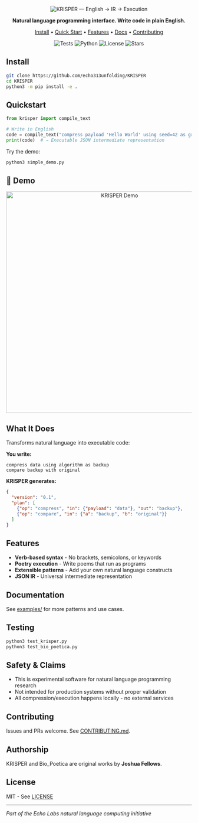 <p align="center">
  <img src="krisper_readme_intro.svg" alt="KRISPER — English → IR → Execution" />
</p>

<p align="center">
  <strong>Natural language programming interface. Write code in plain English.</strong>
</p>

<p align="center">
  <a href="#install">Install</a> •
  <a href="#quickstart">Quick Start</a> •
  <a href="#features">Features</a> •
  <a href="#documentation">Docs</a> •
  <a href="#contributing">Contributing</a>
</p>

<p align="center">
  <img src="https://img.shields.io/github/actions/workflow/status/echo313unfolding/KRISPER/tests.yml?style=for-the-badge&logo=github&label=Tests&color=00F723" alt="Tests">
  <img src="https://img.shields.io/badge/Python-3.8+-00F723?style=for-the-badge&logo=python&logoColor=white" alt="Python">
  <img src="https://img.shields.io/github/license/echo313unfolding/KRISPER?style=for-the-badge&color=00F723" alt="License">
  <img src="https://img.shields.io/github/stars/echo313unfolding/KRISPER?style=for-the-badge&color=00F723" alt="Stars">
</p>

## Install

```bash
git clone https://github.com/echo313unfolding/KRISPER
cd KRISPER
python3 -m pip install -e .
```

## Quickstart

```python
from krisper import compile_text

# Write in English
code = compile_text("compress payload 'Hello World' using seed=42 as greeting")
print(code)  # → Executable JSON intermediate representation
```

Try the demo:
```bash
python3 simple_demo.py
```

## 🚀 Demo

<p align="center">
  <img src="https://via.placeholder.com/600x400/0D1117/00F723?text=Demo+GIF+Coming+Soon" alt="KRISPER Demo" width="600">
</p>

## What It Does

Transforms natural language into executable code:

**You write:**
```
compress data using algorithm as backup
compare backup with original
```

**KRISPER generates:**
```json
{
  "version": "0.1",
  "plan": [
    {"op": "compress", "in": {"payload": "data"}, "out": "backup"},
    {"op": "compare", "in": {"a": "backup", "b": "original"}}
  ]
}
```

## Features

- **Verb-based syntax** - No brackets, semicolons, or keywords
- **Poetry execution** - Write poems that run as programs
- **Extensible patterns** - Add your own natural language constructs
- **JSON IR** - Universal intermediate representation

## Documentation

See [examples/](examples/) for more patterns and use cases.

## Testing

```bash
python3 test_krisper.py
python3 test_bio_poetica.py
```

## Safety & Claims

- This is experimental software for natural language programming research
- Not intended for production systems without proper validation
- All compression/execution happens locally - no external services

## Contributing

Issues and PRs welcome. See [CONTRIBUTING.md](CONTRIBUTING.md).

## Authorship

KRISPER and Bio_Poetica are original works by **Joshua Fellows**.

## License

MIT - See [LICENSE](LICENSE)

---

*Part of the Echo Labs natural language computing initiative*